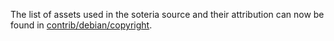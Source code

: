 The list of assets used in the soteria source and their attribution can now be found in [contrib/debian/copyright](../contrib/debian/copyright).
